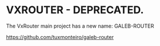 # VXROUTER - DEPRECATED.

The VxRouter main project has a new name: GALEB-ROUTER

https://github.com/tuxmonteiro/galeb-router
